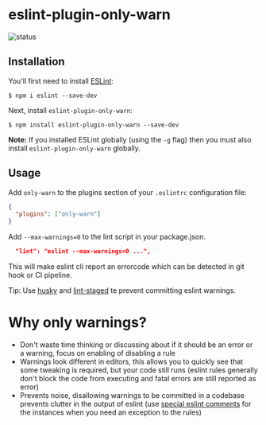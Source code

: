 # eslint-plugin-only-warn

![status](https://github.com/bfanger/eslint-plugin-only-warn/actions/workflows/lint-and-test.yml/badge.svg)

## Installation

You'll first need to install [ESLint](http://eslint.org):

```
$ npm i eslint --save-dev
```

Next, install `eslint-plugin-only-warn`:

```
$ npm install eslint-plugin-only-warn --save-dev
```

**Note:** If you installed ESLint globally (using the `-g` flag) then you must also install `eslint-plugin-only-warn` globally.

## Usage

Add `only-warn` to the plugins section of your `.eslintrc` configuration file:

```json
{
  "plugins": ["only-warn"]
}
```

Add `--max-warnings=0` to the lint script in your package.json.

```json
  "lint": "eslint --max-warnings=0 ...",
```

This will make eslint cli report an errorcode which can be detected in git hook or CI pipeline.

Tip: Use [husky](https://typicode.github.io/husky/) and [lint-staged](https://github.com/okonet/lint-staged) te prevent committing eslint warnings.

# Why only warnings?

- Don't waste time thinking or discussing about if it should be an error or a warning, focus on enabling of disabling a rule
- Warnings look different in editors, this allows you to quickly see that some tweaking is required, but your code still runs (eslint rules generally don't block the code from executing and fatal errors are still reported as error)
- Prevents noise, disallowing warnings to be committed in a codebase prevents clutter in the output of eslint (use [special eslint comments](https://eslint.org/docs/2.13.1/user-guide/configuring#disabling-rules-with-inline-comments) for the instances when you need an exception to the rules)
